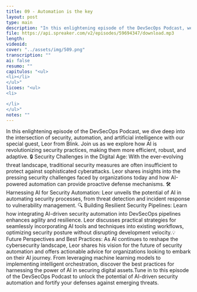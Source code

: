 ```yaml
---
title: 09 - Automation is the key
layout: post
type: main
description: "In this enlightening episode of the DevSecOps Podcast, we dive deep into the intersection of security, automation, and artificial intelligence with our special guest, Leor from Blink. Join us as we explore how AI is revolutionizing security practices, making them more efficient, robust, and adaptive. 🔒 Security Challenges in the Digital Age: With the ever-evolving threat landscape, traditional security measures are often insufficient to protect against sophisticated cyberattacks. Leor shares insights into the pressing security challenges faced by organizations today and how AI-powered automation can provide proactive defense mechanisms. 🛠️ Harnessing AI for Security Automation: Leor unveils the potential of AI in automating security processes, from threat detection and incident response to vulnerability management. 🔍 Building Resilient Security Pipelines: Learn how integrating AI-driven security automation into DevSecOps pipelines enhances agility and resilience. Leor discusses practical strategies for seamlessly incorporating AI tools and techniques into existing workflows, optimizing security posture without disrupting development velocity.💡 Future Perspectives and Best Practices: As AI continues to reshape the cybersecurity landscape, Leor shares his vision for the future of security automation and offers actionable advice for organizations looking to embark on their AI journey. From leveraging machine learning models to implementing intelligent orchestration, discover the best practices for harnessing the power of AI in securing digital assets.Tune in to this episode of the DevSecOps Podcast to unlock the potential of AI-driven security automation and fortify your defenses against emerging threats."
file: https://api.spreaker.com/v2/episodes/59694347/download.mp3
length: 
videoid: 
cover: "../assets/img/509.png"
transcription: ""
ai: false
resumo: ""
capitulos: "<ul>
<li></li>
</ul>"
licoes: "<ul>
<li>

</li>
</ul>"
notes: ""
---
```


In this enlightening episode of the DevSecOps Podcast, we dive deep into the intersection of security, automation, and artificial intelligence with our special guest, Leor from Blink. Join us as we explore how AI is revolutionizing security practices, making them more efficient, robust, and adaptive. 🔒 Security Challenges in the Digital Age: With the ever-evolving threat landscape, traditional security measures are often insufficient to protect against sophisticated cyberattacks. Leor shares insights into the pressing security challenges faced by organizations today and how AI-powered automation can provide proactive defense mechanisms. 🛠️ Harnessing AI for Security Automation: Leor unveils the potential of AI in automating security processes, from threat detection and incident response to vulnerability management. 🔍 Building Resilient Security Pipelines: Learn how integrating AI-driven security automation into DevSecOps pipelines enhances agility and resilience. Leor discusses practical strategies for seamlessly incorporating AI tools and techniques into existing workflows, optimizing security posture without disrupting development velocity.💡 Future Perspectives and Best Practices: As AI continues to reshape the cybersecurity landscape, Leor shares his vision for the future of security automation and offers actionable advice for organizations looking to embark on their AI journey. From leveraging machine learning models to implementing intelligent orchestration, discover the best practices for harnessing the power of AI in securing digital assets.Tune in to this episode of the DevSecOps Podcast to unlock the potential of AI-driven security automation and fortify your defenses against emerging threats.